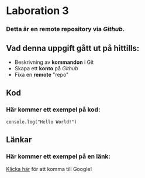 # Laboration 3
### Detta är en remote repository via _Github_.

## Vad denna uppgift gått ut på hittills:
- Beskrivning av **kommandon** i Git
- Skapa ett **konto** på _Github_
- Fixa en **remote** "repo"

## Kod
### Här kommer ett exempel på kod:
`console.log("Hello World!")`

## Länkar
### Här kommer ett exempel på en länk:
[Klicka här](https://www.google.com) för att komma till Google!
